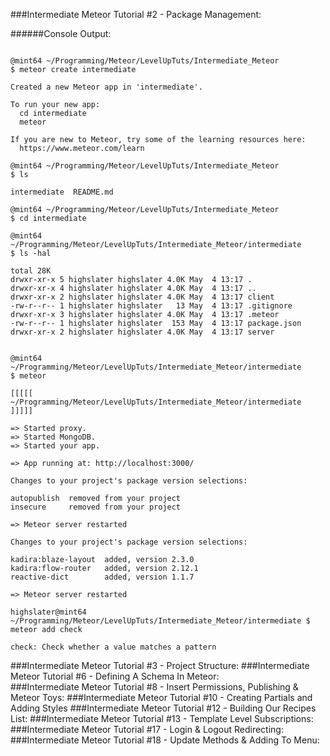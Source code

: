 ###Intermediate Meteor Tutorial #2 - Package Management:  

######Console Output:  

```Console  

@mint64 ~/Programming/Meteor/LevelUpTuts/Intermediate_Meteor 
$ meteor create intermediate

Created a new Meteor app in 'intermediate'.   

To run your new app:                          
  cd intermediate                             
  meteor                                      
                                              
If you are new to Meteor, try some of the learning resources here:
  https://www.meteor.com/learn                
                                              
@mint64 ~/Programming/Meteor/LevelUpTuts/Intermediate_Meteor 
$ ls

intermediate  README.md

@mint64 ~/Programming/Meteor/LevelUpTuts/Intermediate_Meteor 
$ cd intermediate

@mint64 ~/Programming/Meteor/LevelUpTuts/Intermediate_Meteor/intermediate 
$ ls -hal

total 28K
drwxr-xr-x 5 highslater highslater 4.0K May  4 13:17 .
drwxr-xr-x 4 highslater highslater 4.0K May  4 13:17 ..
drwxr-xr-x 2 highslater highslater 4.0K May  4 13:17 client
-rw-r--r-- 1 highslater highslater   13 May  4 13:17 .gitignore
drwxr-xr-x 3 highslater highslater 4.0K May  4 13:17 .meteor
-rw-r--r-- 1 highslater highslater  153 May  4 13:17 package.json
drwxr-xr-x 2 highslater highslater 4.0K May  4 13:17 server


@mint64 ~/Programming/Meteor/LevelUpTuts/Intermediate_Meteor/intermediate 
$ meteor

[[[[[ ~/Programming/Meteor/LevelUpTuts/Intermediate_Meteor/intermediate ]]]]]

=> Started proxy.                             
=> Started MongoDB.                           
=> Started your app.                          

=> App running at: http://localhost:3000/
                                              
Changes to your project's package version selections:
                                              
autopublish  removed from your project        
insecure     removed from your project

=> Meteor server restarted   

Changes to your project's package version selections:
                                              
kadira:blaze-layout  added, version 2.3.0     
kadira:flow-router   added, version 2.12.1
reactive-dict        added, version 1.1.7

=> Meteor server restarted  

highslater@mint64 ~/Programming/Meteor/LevelUpTuts/Intermediate_Meteor/intermediate $ meteor add check
                                              
check: Check whether a value matches a pattern

```   

###Intermediate Meteor Tutorial #3 - Project Structure: 
###Intermediate Meteor Tutorial #6 - Defining A Schema In Meteor:  
###Intermediate Meteor Tutorial #8 - Insert Permissions, Publishing & Meteor Toys: 
###Intermediate Meteor Tutorial #10 - Creating Partials and Adding Styles
###Intermediate Meteor Tutorial #12 - Building Our Recipes List: 
###Intermediate Meteor Tutorial #13 - Template Level Subscriptions: 
###Intermediate Meteor Tutorial #17 - Login & Logout Redirecting:  
###Intermediate Meteor Tutorial #18 - Update Methods & Adding To Menu:  

 
 


 


































